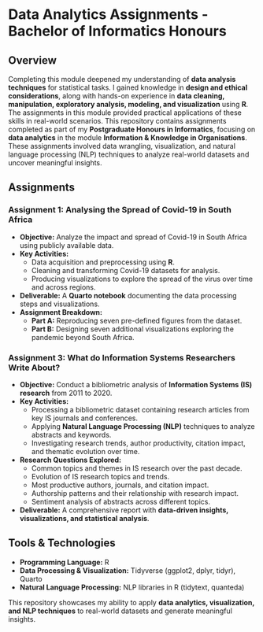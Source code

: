 # Data Analytics Assignments - Bachelor of Informatics Honours

## Overview

Completing this module deepened my understanding of **data analysis techniques** for statistical tasks. I gained knowledge in **design and ethical considerations**, along with hands-on experience in **data cleaning, manipulation, exploratory analysis, modeling, and visualization** using **R**. The assignments in this module provided practical applications of these skills in real-world scenarios.
This repository contains assignments completed as part of my **Postgraduate Honours in Informatics**, focusing on **data analytics** in the module **Information & Knowledge in Organisations**. These assignments involved data wrangling, visualization, and natural language processing (NLP) techniques to analyze real-world datasets and uncover meaningful insights.

## Assignments

### **Assignment 1: Analysing the Spread of Covid-19 in South Africa**
- **Objective:** Analyze the impact and spread of Covid-19 in South Africa using publicly available data.
- **Key Activities:**
  - Data acquisition and preprocessing using **R**.
  - Cleaning and transforming Covid-19 datasets for analysis.
  - Producing visualizations to explore the spread of the virus over time and across regions.
- **Deliverable:** A **Quarto notebook** documenting the data processing steps and visualizations.
- **Assignment Breakdown:**
  - **Part A:** Reproducing seven pre-defined figures from the dataset.
  - **Part B:** Designing seven additional visualizations exploring the pandemic beyond South Africa.

### **Assignment 3: What do Information Systems Researchers Write About?**
- **Objective:** Conduct a bibliometric analysis of **Information Systems (IS) research** from 2011 to 2020.
- **Key Activities:**
  - Processing a bibliometric dataset containing research articles from key IS journals and conferences.
  - Applying **Natural Language Processing (NLP)** techniques to analyze abstracts and keywords.
  - Investigating research trends, author productivity, citation impact, and thematic evolution over time.
- **Research Questions Explored:**
  - Common topics and themes in IS research over the past decade.
  - Evolution of IS research topics and trends.
  - Most productive authors, journals, and citation impact.
  - Authorship patterns and their relationship with research impact.
  - Sentiment analysis of abstracts across different topics.
- **Deliverable:** A comprehensive report with **data-driven insights, visualizations, and statistical analysis**.

## Tools & Technologies
- **Programming Language:** R
- **Data Processing & Visualization:** Tidyverse (ggplot2, dplyr, tidyr), Quarto
- **Natural Language Processing:** NLP libraries in R (tidytext, quanteda)

This repository showcases my ability to apply **data analytics, visualization, and NLP techniques** to real-world datasets and generate meaningful insights.

